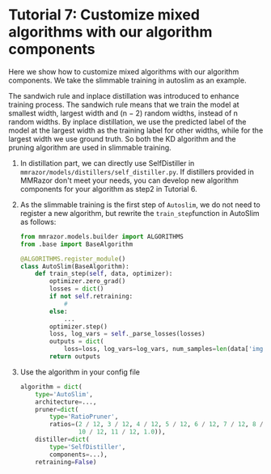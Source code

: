 # Tutorial 7: Customize mixed algorithms with our algorithm components

Here we show how to customize  mixed algorithms with our algorithm components. We take the slimmable training in autoslim as an example.

The sandwich rule and inplace distillation was introduced to enhance training process. The sandwich rule means that we train the model at smallest width, largest width and (n − 2) random widths, instead of n random widths. By inplace distillation, we use the predicted label of the model at the largest width as the training label for other widths, while for the largest width we use ground truth. So both the KD algorithm and the pruning algorithm are used in slimmable training.

1. In distillation part, we can directly use SelfDistiller in `mmrazor/models/distillers/self_distiller.py`. If distillers provided in MMRazor don't meet your needs, you can develop new algorithm components for your algorithm as step2 in Tutorial 6.

2. As the slimmable training is the first step of `Autoslim`, we do not need to register a new algorithm, but rewrite the `train_step`function in AutoSlim as follows:

    ```Python
    from mmrazor.models.builder import ALGORITHMS
    from .base import BaseAlgorithm

    @ALGORITHMS.register_module()
    class AutoSlim(BaseAlgorithm):
        def train_step(self, data, optimizer):
            optimizer.zero_grad()
            losses = dict()
            if not self.retraining:
                #
            else:
                ...
            optimizer.step()
            loss, log_vars = self._parse_losses(losses)
            outputs = dict(
                loss=loss, log_vars=log_vars, num_samples=len(data['img'].data))
            return outputs
    ```

3. Use the algorithm in your config file

    ```Python
    algorithm = dict(
        type='AutoSlim',
        architecture=...,
        pruner=dict(
            type='RatioPruner',
            ratios=(2 / 12, 3 / 12, 4 / 12, 5 / 12, 6 / 12, 7 / 12, 8 / 12, 9 / 12,
                    10 / 12, 11 / 12, 1.0)),
        distiller=dict(
            type='SelfDistiller',
            components=...),
        retraining=False)
    ```
